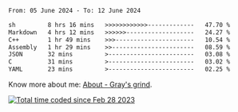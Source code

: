 <!--START_SECTION:waka-->

```txt
From: 05 June 2024 - To: 12 June 2024

sh         8 hrs 16 mins   >>>>>>>>>>>>-------------   47.70 %
Markdown   4 hrs 12 mins   >>>>>>-------------------   24.27 %
C++        1 hr 49 mins    >>>----------------------   10.54 %
Assembly   1 hr 29 mins    >>-----------------------   08.59 %
JSON       32 mins         >------------------------   03.08 %
C          31 mins         >------------------------   03.02 %
YAML       23 mins         >------------------------   02.25 %
```

<!--END_SECTION:waka-->

<!-- [![grayxu's github stats](https://github-readme-stats.vercel.app/api?username=grayxu&count_private=true&show_icons=true)](https://github.com/grayxu) -->

Know more about me: [About - Gray's grind](https://www.grayxu.cn/).
<p align="left">
  <a href="https://wakatime.com/@c69eb31e-43a1-463f-8968-c3449e386f57"><img src="https://wakatime.com/badge/user/c69eb31e-43a1-463f-8968-c3449e386f57.svg" title="Total time coded since Feb 28 2023" /></a>
</p>

